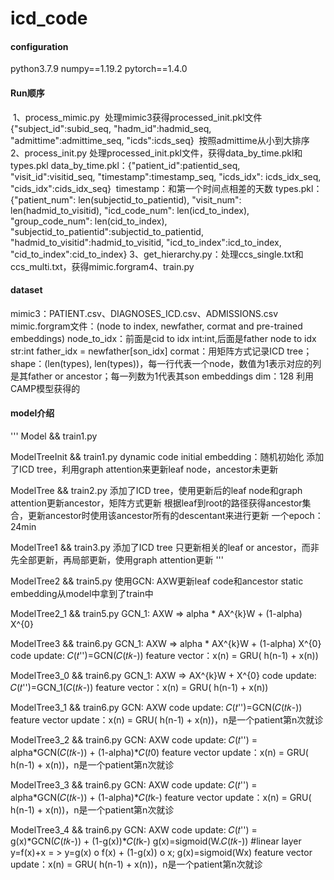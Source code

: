 # icd_code

#### configuration

python3.7.9
numpy==1.19.2
pytorch==1.4.0



#### Run顺序

​    1、process_mimic.py
​        处理mimic3获得processed_init.pkl文件
​        {"subject_id":subid_seq, "hadm_id":hadmid_seq, "admittime":admittime_seq, "icds":icds_seq}
​        按照admittime从小到大排序
​    2、process_init.py
​        处理processed_init.pkl文件，获得data_by_time.pkl和types.pkl
​        data_by_time.pkl：{"patient_id":patientid_seq, "visit_id":visitid_seq, "timestamp":timestamp_seq, "icds_idx": icds_idx_seq, "cids_idx":cids_idx_seq}
​            timestamp：和第一个时间点相差的天数
​        types.pkl：{"patient_num": len(subjectid_to_patientid), "visit_num": len(hadmid_to_visitid), "icd_code_num": len(icd_to_index), "group_code_num": len(cid_to_index), 
​             "subjectid_to_patientid":subjectid_to_patientid, "hadmid_to_visitid":hadmid_to_visitid, "icd_to_index":icd_to_index, "cid_to_index":cid_to_index}
​    3、get_hierarchy.py：处理ccs_single.txt和ccs_multi.txt，获得mimic.forgram
​    4、train.py



#### dataset

mimic3：PATIENT.csv、DIAGNOSES_ICD.csv、ADMISSIONS.csv
mimic.forgram文件：(node to index, newfather, cormat and pre-trained embeddings)
            node_to_idx：前面是cid to idx int:int,后面是father node to idx str:int
            father_idx = newfather[son_idx]
            cormat：用矩阵方式记录ICD tree；shape：(len(types), len(types))，每一行代表一个node，数值为1表示对应的列是其father or ancestor；每一列数为1代表其son
            embeddings dim：128
            利用CAMP模型获得的



#### model介绍

'''
Model && train1.py

ModelTreeInit && train1.py
    dynamic code initial embedding：随机初始化
    添加了ICD tree，利用graph attention来更新leaf node，ancestor未更新
    
ModelTree && train2.py
    添加了ICD tree，使用更新后的leaf node和graph attention更新ancestor，矩阵方式更新
    根据leaf到root的路径获得ancestor集合，更新ancestor时使用该ancestor所有的descentant来进行更新
    一个epoch：24min

ModelTree1 && train3.py
    添加了ICD tree
    只更新相关的leaf or ancestor，而非先全部更新，再局部更新，使用graph attention更新
'''

ModelTree2 && train5.py
    使用GCN: AXW更新leaf code和ancestor
    static embedding从model中拿到了train中
        
ModelTree2_1 && train5.py
    GCN_1: AXW => alpha * AX^{k}W + (1-alpha) X^{0}

ModelTree3 && train6.py
    GCN_1: AXW => alpha * AX^{k}W + (1-alpha) X^{0}
    code update: 𝐶(𝑡'')=GCN(𝐶(𝑡𝑘-))
    feature vector：x(n) = GRU( h(n-1) + x(n))

ModelTree3_0 && train6.py
    GCN_1: AXW => AX^{k}W +  X^{0}
    code update: 𝐶(𝑡'')=GCN_1(𝐶(𝑡𝑘-))
    feature vector：x(n) = GRU( h(n-1) + x(n))

ModelTree3_1 && train6.py
    GCN: AXW
    code update: 𝐶(𝑡'')=GCN(𝐶(𝑡𝑘-))
    feature vector update：x(n) = GRU( h(n-1) + x(n))，n是一个patient第n次就诊
            
ModelTree3_2 && train6.py
    GCN: AXW
    code update: 𝐶(𝑡'') = alpha*GCN(𝐶(𝑡𝑘-)) + (1-alpha)*𝐶(𝑡0)
    feature vector update：x(n) = GRU( h(n-1) + x(n))，n是一个patient第n次就诊

ModelTree3_3 && train6.py
    GCN: AXW
    code update: 𝐶(𝑡'') = alpha*GCN(𝐶(𝑡𝑘-)) + (1-alpha)*𝐶(𝑡k-)
    feature vector update：x(n) = GRU( h(n-1) + x(n))，n是一个patient第n次就诊
    
ModelTree3_4 && train6.py
    GCN: AXW
    code update: 𝐶(𝑡'') = g(x)*GCN(𝐶(𝑡𝑘-)) + (1-g(x))*𝐶(𝑡k-)
        g(x)=sigmoid(W.𝐶(𝑡𝑘-)) #linear layer
        y=f(x)+x = > y=g(x) o f(x) + (1-g(x)) o x; g(x)=sigmoid(Wx)
    feature vector update：x(n) = GRU( h(n-1) + x(n))，n是一个patient第n次就诊
    
